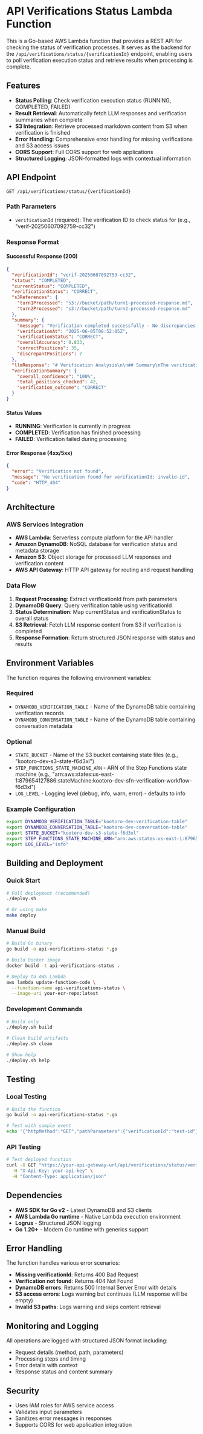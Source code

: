# API Verifications Status Lambda Function

This is a Go-based AWS Lambda function that provides a REST API for checking the status of verification processes. It serves as the backend for the `/api/verifications/status/{verificationId}` endpoint, enabling users to poll verification execution status and retrieve results when processing is complete.

## Features

- **Status Polling**: Check verification execution status (RUNNING, COMPLETED, FAILED)
- **Result Retrieval**: Automatically fetch LLM responses and verification summaries when complete
- **S3 Integration**: Retrieve processed markdown content from S3 when verification is finished
- **Error Handling**: Comprehensive error handling for missing verifications and S3 access issues
- **CORS Support**: Full CORS support for web applications
- **Structured Logging**: JSON-formatted logs with contextual information

## API Endpoint

```
GET /api/verifications/status/{verificationId}
```

### Path Parameters
- `verificationId` (required): The verification ID to check status for (e.g., "verif-20250607092759-cc32")

### Response Format

#### Successful Response (200)
```json
{
  "verificationId": "verif-20250607092759-cc32",
  "status": "COMPLETED",
  "currentStatus": "COMPLETED",
  "verificationStatus": "CORRECT",
  "s3References": {
    "turn1Processed": "s3://bucket/path/turn1-processed-response.md",
    "turn2Processed": "s3://bucket/path/turn2-processed-response.md"
  },
  "summary": {
    "message": "Verification completed successfully - No discrepancies found",
    "verificationAt": "2025-06-05T08:52:05Z",
    "verificationStatus": "CORRECT",
    "overallAccuracy": 0.833,
    "correctPositions": 35,
    "discrepantPositions": 7
  },
  "llmResponse": "# Verification Analysis\n\n## Summary\nThe verification process has been completed...",
  "verificationSummary": {
    "overall_confidence": "100%",
    "total_positions_checked": 42,
    "verification_outcome": "CORRECT"
  }
}
```

#### Status Values
- **RUNNING**: Verification is currently in progress
- **COMPLETED**: Verification has finished processing
- **FAILED**: Verification failed during processing

#### Error Response (4xx/5xx)
```json
{
  "error": "Verification not found",
  "message": "No verification found for verificationId: invalid-id",
  "code": "HTTP_404"
}
```

## Architecture

### AWS Services Integration
- **AWS Lambda**: Serverless compute platform for the API handler
- **Amazon DynamoDB**: NoSQL database for verification status and metadata storage
- **Amazon S3**: Object storage for processed LLM responses and verification content
- **AWS API Gateway**: HTTP API gateway for routing and request handling

### Data Flow
1. **Request Processing**: Extract verificationId from path parameters
2. **DynamoDB Query**: Query verification table using verificationId
3. **Status Determination**: Map currentStatus and verificationStatus to overall status
4. **S3 Retrieval**: Fetch LLM response content from S3 if verification is completed
5. **Response Formation**: Return structured JSON response with status and results

## Environment Variables

The function requires the following environment variables:

### Required
- `DYNAMODB_VERIFICATION_TABLE` - Name of the DynamoDB table containing verification records
- `DYNAMODB_CONVERSATION_TABLE` - Name of the DynamoDB table containing conversation metadata

### Optional
- `STATE_BUCKET` - Name of the S3 bucket containing state files (e.g., "kootoro-dev-s3-state-f6d3xl")
- `STEP_FUNCTIONS_STATE_MACHINE_ARN` - ARN of the Step Functions state machine (e.g., "arn:aws:states:us-east-1:879654127886:stateMachine:kootoro-dev-sfn-verification-workflow-f6d3xl")
- `LOG_LEVEL` - Logging level (debug, info, warn, error) - defaults to info

### Example Configuration
```bash
export DYNAMODB_VERIFICATION_TABLE="kootoro-dev-verification-table"
export DYNAMODB_CONVERSATION_TABLE="kootoro-dev-conversation-table"
export STATE_BUCKET="kootoro-dev-s3-state-f6d3xl"
export STEP_FUNCTIONS_STATE_MACHINE_ARN="arn:aws:states:us-east-1:879654127886:stateMachine:kootoro-dev-sfn-verification-workflow-f6d3xl"
export LOG_LEVEL="info"
```

## Building and Deployment

### Quick Start
```bash
# Full deployment (recommended)
./deploy.sh

# Or using make
make deploy
```

### Manual Build
```bash
# Build Go binary
go build -o api-verifications-status *.go

# Build Docker image
docker build -t api-verifications-status .

# Deploy to AWS Lambda
aws lambda update-function-code \
  --function-name api-verifications-status \
  --image-uri your-ecr-repo:latest
```

### Development Commands
```bash
# Build only
./deploy.sh build

# Clean build artifacts
./deploy.sh clean

# Show help
./deploy.sh help
```

## Testing

### Local Testing
```bash
# Build the function
go build -o api-verifications-status *.go

# Test with sample event
echo '{"httpMethod":"GET","pathParameters":{"verificationId":"test-id"}}' | ./api-verifications-status
```

### API Testing
```bash
# Test deployed function
curl -X GET "https://your-api-gateway-url/api/verifications/status/verif-20250607092759-cc32" \
  -H "X-Api-Key: your-api-key" \
  -H "Content-Type: application/json"
```

## Dependencies

- **AWS SDK for Go v2** - Latest DynamoDB and S3 clients
- **AWS Lambda Go runtime** - Native Lambda execution environment
- **Logrus** - Structured JSON logging
- **Go 1.20+** - Modern Go runtime with generics support

## Error Handling

The function handles various error scenarios:

- **Missing verificationId**: Returns 400 Bad Request
- **Verification not found**: Returns 404 Not Found
- **DynamoDB errors**: Returns 500 Internal Server Error with details
- **S3 access errors**: Logs warning but continues (LLM response will be empty)
- **Invalid S3 paths**: Logs warning and skips content retrieval

## Monitoring and Logging

All operations are logged with structured JSON format including:
- Request details (method, path, parameters)
- Processing steps and timing
- Error details with context
- Response status and content summary

## Security

- Uses IAM roles for AWS service access
- Validates input parameters
- Sanitizes error messages in responses
- Supports CORS for web application integration
